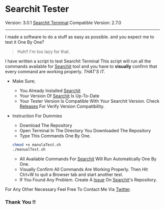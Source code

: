 # Searchit Tester
Version: 3.0.1
[Searchit Terminal](https://github.com/SearchitOfficial/SearchitTerminal "Searchit Repository") Compatible Version: 2.7.0

---

I made a software to do a stuff as easy as possible. and you expect me to test it One By One?
> Huh!! I'm too lazy for that.

I have written a script to test Searchit Terminal
This script will run all the commands available for [Searchit](https://github.com/SearchitOfficial/SearchitTerminal "Searchit Repository") tool and you have to **visually** confirm that every command are working properly. *THAT'S IT.*

* Make Sure;
    * You Already Installed [Searchit](https://github.com/SearchitOfficial/SearchitTerminal "Searchit Repository")
    * Your Version Of [Searchit](https://github.com/SearchitOfficial/SearchitTerminal "Searchit Repository") Is Up-To-Date
    * Your Tester Version Is Compatible With Your Searchit Version. Check [Releases](https://github.com/xSomoy/STT/releases "Releases") For Verify Version Compatibility.


* Instruction For Dummies
    * Download The Repository
    * Open Terminal In The Directory You Downloaded The Repository
    * Type This Commands One By One.

    ```Bash
    chmod +x manulaTest.sh
    ./manualTest.sh
    ```
    * All Available Commands For  [Searchit](https://github.com/SearchitOfficial/SearchTerminal "Searchit Repositor") Will Run Automatically One By One.
    * Visually Confirm All Commands Are Working Properly. Then Hit Ctrl+W to quit a Browser tab and start another test.
    * If You Found Any Problem. Create A  [Issue](https://github.com/SearchitOfficial/SearchitTerminal/issues "Searchit Issues") On [Searchit](https://github.com/SearchitOfficial/SearchitTerminal "Searchit Repositor")'s Repository.

For Any Other Necessary Feel Free To Contact Me Via [Twitter](https://www.twitter.com/xSomoy "My Twitter Account").

### Thank You !!
